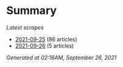 # Summary
*Latest scrapes*
* [2021-09-25](https://github.com/nuuuwan/news_lk/blob/data/news_lk.2021-09-25.json) (86 articles)
* [2021-09-26](https://github.com/nuuuwan/news_lk/blob/data/news_lk.2021-09-26.json) (5 articles)

*Generated at 02:16AM, September 26, 2021*